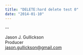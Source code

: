 ```yaml
---
title: "DELETE:hard delete test 0"
date: "2014-01-10"
---
```


<div class="content">
<p>--</p>
<p>Jason J. Gullickson<br/>
Producer<br/>
<a href="mailto:jason.gullickson@gmail.com" target="_blank"> jason.gullickson@gmail.com </a></p>
</div>
